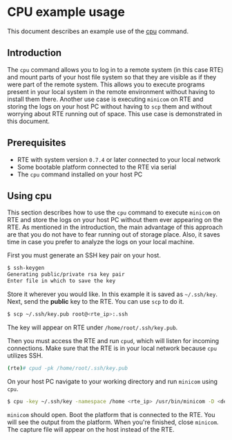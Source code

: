 # CPU example usage

This document describes an example use of the [cpu](https://github.com/u-root/cpu)
command.

## Introduction

The `cpu` command allows you to log in to a remote system (in this case RTE) and
mount parts of your host file system so that they are visible as if they were
part of the remote system. This allows you to execute programs present in your
local system in the remote environment without having to install them there.
Another use case is executing `minicom` on RTE and storing the logs on your host
PC without having to `scp` them and without worrying about RTE running out of
space. This use case is demonstrated in this document.

## Prerequisites

* RTE with system version `0.7.4` or later connected to your local network
* Some bootable platform connected to the RTE via serial
* The `cpu` command installed on your host PC

## Using cpu

This section describes how to use the `cpu` command to execute `minicom` on RTE
and store the logs on your host PC without them ever appearing on the RTE. As
mentioned in the introduction, the main advantage of this approach are that you
do not have to fear running out of storage place. Also, it saves time in case
you prefer to analyze the logs on your local machine.

First you must generate an SSH key pair on your host.

```bash
$ ssh-keygen
Generating public/private rsa key pair
Enter file in which to save the key
```

Store it wherever you would like. In this example it is saved as `~/.ssh/key`.
Next, send the **public** key to the RTE. You can use `scp` to do it.

```bash
$ scp ~/.ssh/key.pub root@<rte_ip>:.ssh
```

The key will appear on RTE under `/home/root/.ssh/key.pub`.

Then you must access the RTE and run `cpud`, which will listen for
incoming connections. Make sure that the RTE is in your local network because
`cpu` utilizes SSH.

```bash
(rte)# cpud -pk /home/root/.ssh/key.pub
```

On your host PC navigate to your working directory and run `minicom` using
`cpu`.

```bash
$ cpu -key ~/.ssh/key -namespace /home <rte_ip> /usr/bin/minicom -D <dev>  -b <baud rate> -C capturefile
```

`minicom` should open. Boot the platform that is connected to the RTE.
You will see the output from the platform. When you're finished, close
`minicom`. The capture file will appear on the host instead of the RTE.
